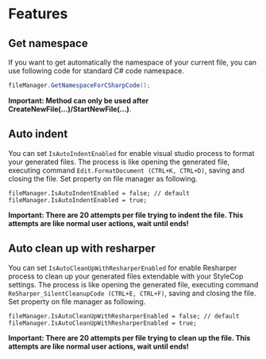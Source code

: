 # Features

## Get namespace

If you want to get automatically the namespace of your current file, you can use following code for standard C# code namespace.

```c#
fileManager.GetNamespaceForCSharpCode();
```

**Important: Method can only be used after CreateNewFile(...)/StartNewFile(...)**.

## Auto indent

You can set `IsAutoIndentEnabled` for enable visual studio process to format your generated files. The process is like opening the generated file, executing command `Edit.FormatDocument (CTRL+K, CTRL+D)`, saving and closing the file. Set property on file manager as following.

```
fileManager.IsAutoIndentEnabled = false; // default 
fileManager.IsAutoIndentEnabled = true;
```

**Important: There are 20 attempts per file trying to indent the file. This attempts are like normal user actions, wait until ends!**

##  Auto clean up with resharper

You can set `IsAutoCleanUpWithResharperEnabled` for enable Resharper process to clean up your generated files extendable with your StyleCop settings. The process is like opening the generated file, executing command `ReSharper_SilentCleanupCode (CTRL+E, CTRL+F)`, saving and closing the file. Set property on file manager as following.

```
fileManager.IsAutoCleanUpWithResharperEnabled = false; // default 
fileManager.IsAutoCleanUpWithResharperEnabled = true;
```

**Important: There are 20 attempts per file trying to clean up the file. This attempts are like normal user actions, wait until ends!**